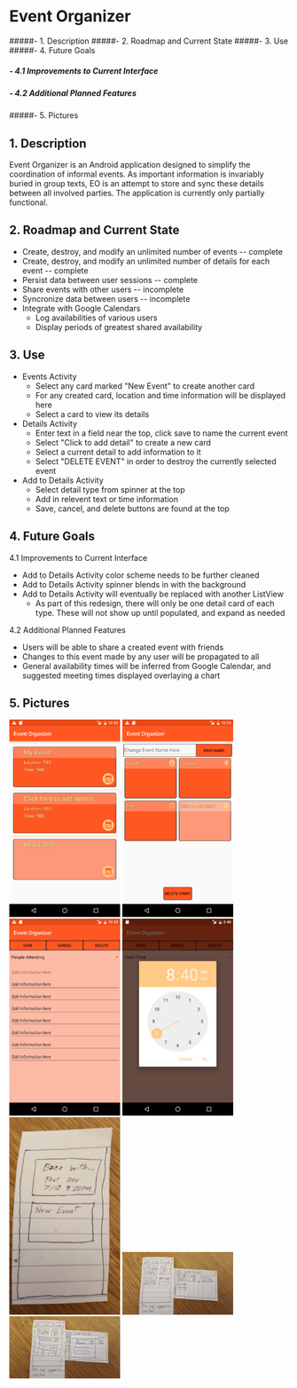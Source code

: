 # Event Organizer

#####- 1. Description
#####- 2. Roadmap and Current State
#####- 3. Use
#####- 4. Future Goals
#####  - 4.1 Improvements to Current Interface
#####  - 4.2 Additional Planned Features
#####- 5. Pictures


## 1. Description

Event Organizer is an Android application designed to simplify the coordination of informal events.  As important information is invariably buried in group texts, EO is an attempt to store and sync these details between all involved parties.  The application is currently only partially functional.

## 2. Roadmap and Current State

* Create, destroy, and modify an unlimited number of events  -- complete
* Create, destroy, and modify an unlimited number of details for each event -- complete
* Persist data between user sessions  -- complete
* Share events with other users  -- incomplete
* Syncronize data between users  -- incomplete
* Integrate with Google Calendars
  * Log availabilities of various users
  * Display periods of greatest shared availability

## 3. Use

* Events Activity
  * Select any card marked "New Event" to create another card
  * For any created card, location and time information will be displayed here
  * Select a card to view its details
* Details Activity
  * Enter text in a field near the top, click save to name the current event
  * Select "Click to add detail" to create a new card
  * Select a current detail to add information to it
  * Select "DELETE EVENT" in order to destroy the currently selected event
* Add to Details Activity
  * Select detail type from spinner at the top
  * Add in relevent text or time information
  * Save, cancel, and delete buttons are found at the top

## 4. Future Goals

4.1 Improvements to Current Interface

* Add to Details Activity color scheme needs to be further cleaned
* Add to Details Activity spinner blends in with the background
* Add to Details Activity will eventually be replaced with another ListView
  * As part of this redesign, there will only be one detail card of each type.  These will not show up until populated, and expand as needed


4.2 Additional Planned Features

* Users will be able to share a created event with friends
* Changes to this event made by any user will be propagated to all
* General availability times will be inferred from Google Calendar, and suggested meeting times displayed overlaying a chart

## 5. Pictures


<img src="/Pictures/Event_Organizer_1.png" alt="Drawing" width= "200"/>
<img src="/Pictures/Event_Organizer_2.png" alt="Drawing" width= "200"/>
<img src="/Pictures/Event_Organizer_3.png" alt="Drawing" width= "200"/>
<img src="/Pictures/Event_Organizer_4.png" alt="Drawing" width= "200"/>
<img src="/Pictures/20160714_202832.jpg" alt="Drawing" width= "200"/>
<img src="/Pictures/20160714_202852.jpg" alt="Drawing" width= "200"/>
<img src="/Pictures/20160714_202912.jpg" alt="Drawing" width= "200"/>
